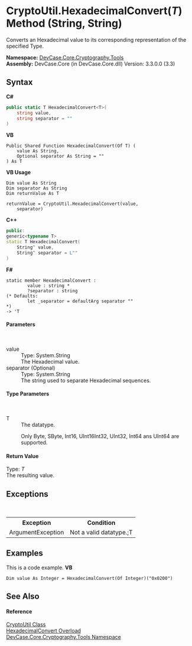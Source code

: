# CryptoUtil.HexadecimalConvert(*T*) Method (String, String)
 

Converts an Hexadecimal value to its corresponding representation of the specified Type.

**Namespace:**&nbsp;<a href="N_DevCase_Core_Cryptography_Tools">DevCase.Core.Cryptography.Tools</a><br />**Assembly:**&nbsp;DevCase.Core (in DevCase.Core.dll) Version: 3.3.0.0 (3.3)

## Syntax

**C#**<br />
``` C#
public static T HexadecimalConvert<T>(
	string value,
	string separator = ""
)

```

**VB**<br />
``` VB
Public Shared Function HexadecimalConvert(Of T) ( 
	value As String,
	Optional separator As String = ""
) As T
```

**VB Usage**<br />
``` VB Usage
Dim value As String
Dim separator As String
Dim returnValue As T

returnValue = CryptoUtil.HexadecimalConvert(value, 
	separator)
```

**C++**<br />
``` C++
public:
generic<typename T>
static T HexadecimalConvert(
	String^ value, 
	String^ separator = L""
)
```

**F#**<br />
``` F#
static member HexadecimalConvert : 
        value : string * 
        ?separator : string 
(* Defaults:
        let _separator = defaultArg separator ""
*)
-> 'T 

```


#### Parameters
&nbsp;<dl><dt>value</dt><dd>Type: System.String<br />The Hexadecimal value.</dd><dt>separator (Optional)</dt><dd>Type: System.String<br />The string used to separate Hexadecimal sequences.</dd></dl>

#### Type Parameters
&nbsp;<dl><dt>T</dt><dd>The datatype. 

 Only Byte, SByte, Int16, UInt16Int32, UInt32, Int64 ans UInt64 are supported.</dd></dl>

#### Return Value
Type: *T*<br />The resulting value.

## Exceptions
&nbsp;<table><tr><th>Exception</th><th>Condition</th></tr><tr><td>ArgumentException</td><td>Not a valid datatype.;T</td></tr></table>

## Examples
This is a code example. 
**VB**<br />
``` VB
Dim value As Integer = HexadecimalConvert(Of Integer)("0x0200")
```


## See Also


#### Reference
<a href="T_DevCase_Core_Cryptography_Tools_CryptoUtil">CryptoUtil Class</a><br /><a href="Overload_DevCase_Core_Cryptography_Tools_CryptoUtil_HexadecimalConvert">HexadecimalConvert Overload</a><br /><a href="N_DevCase_Core_Cryptography_Tools">DevCase.Core.Cryptography.Tools Namespace</a><br />